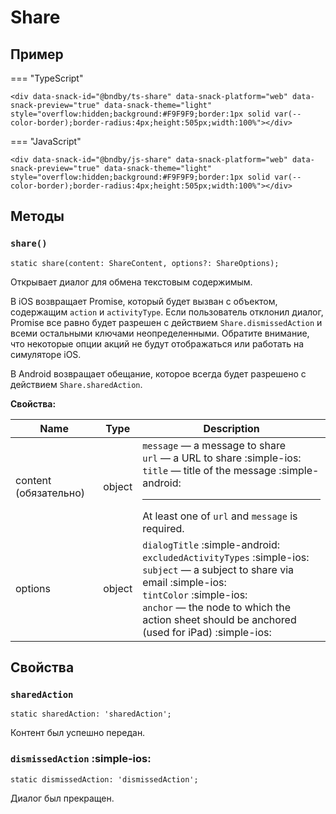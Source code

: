 # Share

## Пример

=== "TypeScript"

    <div data-snack-id="@bndby/ts-share" data-snack-platform="web" data-snack-preview="true" data-snack-theme="light" style="overflow:hidden;background:#F9F9F9;border:1px solid var(--color-border);border-radius:4px;height:505px;width:100%"></div>

=== "JavaScript"

    <div data-snack-id="@bndby/js-share" data-snack-platform="web" data-snack-preview="true" data-snack-theme="light" style="overflow:hidden;background:#F9F9F9;border:1px solid var(--color-border);border-radius:4px;height:505px;width:100%"></div>

## Методы

### `share()`

```tsx
static share(content: ShareContent, options?: ShareOptions);
```

Открывает диалог для обмена текстовым содержимым.

В iOS возвращает Promise, который будет вызван с объектом, содержащим `action` и `activityType`. Если пользователь отклонил диалог, Promise все равно будет разрешен с действием `Share.dismissedAction` и всеми остальными ключами неопределенными. Обратите внимание, что некоторые опции акций не будут отображаться или работать на симуляторе iOS.

В Android возвращает обещание, которое всегда будет разрешено с действием `Share.sharedAction`.

**Свойства:**

| Name                  | Type   | Description                                                                                                                                                                                                                                                      |
| --------------------- | ------ | ---------------------------------------------------------------------------------------------------------------------------------------------------------------------------------------------------------------------------------------------------------------- |
| content (обязательно) | object | `message` — a message to share<br/>`url` — a URL to share :simple-ios:<br/>`title` — title of the message :simple-android:<hr/>At least one of `url` and `message` is required.                                                                                  |
| options               | object | `dialogTitle` :simple-android:<br/>`excludedActivityTypes` :simple-ios:<br/>`subject` — a subject to share via email :simple-ios:<br/>`tintColor` :simple-ios:<br/>`anchor` — the node to which the action sheet should be anchored (used for iPad) :simple-ios: |

## Свойства

### `sharedAction`

```tsx
static sharedAction: 'sharedAction';
```

Контент был успешно передан.

### `dismissedAction` :simple-ios:

```tsx
static dismissedAction: 'dismissedAction';
```

Диалог был прекращен.
